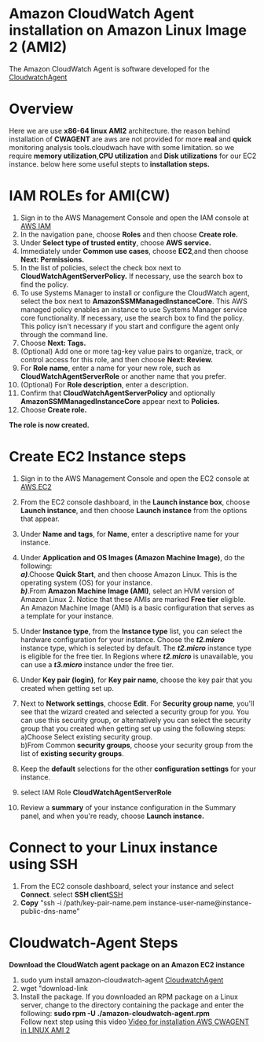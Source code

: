 # Amazon CloudWatch Agent installation on Amazon Linux Image 2 (AMI2)
The Amazon CloudWatch Agent is software developed for the [CloudwatchAgent](https://docs.aws.amazon.com/AmazonCloudWatch/latest/monitoring/Install-CloudWatch-Agent.html)

# Overview
Here we are use **x86-64 linux AMI2** architecture. the reason behind installation of **CWAGENT** are aws are not provided for more **real** and **quick** monitoring analysis tools.cloudwach have with some limitation. so we require **memory utilization**,**CPU utilization** and **Disk utilizations** for our EC2 instance. below here some useful stepts to **installation steps.**

# IAM ROLEs for AMI(CW)
1. Sign in to the AWS Management Console and open the IAM console at [AWS IAM](https://console.aws.amazon.com/iam/)</br>
2. In the navigation pane, choose  **Roles** and then choose  **Create role.**</br>
3. Under **Select type of trusted entity**, choose **AWS service.**</br>
4. Immediately under **Common use cases**, choose **EC2**,and then choose **Next: Permissions.**</br>
5. In the list of policies, select the check box next to **CloudWatchAgentServerPolicy.** If necessary, use the search box to find the policy.
6. To use Systems Manager to install or configure the CloudWatch agent, select the box next to **AmazonSSMManagedInstanceCore**. This AWS managed policy enables an instance to use Systems Manager service core functionality. If necessary, use the search box to find the policy. This policy isn't necessary if you start and configure the agent only through the command line.</br>
7. Choose **Next: Tags.**</br>
8. (Optional) Add one or more tag-key value pairs to organize, track, or control access for this role, and then choose **Next: Review.**</br>
9. For **Role name**, enter a name for your new role, such as **CloudWatchAgentServerRole** or another name that you prefer.</br>
10. (Optional) For **Role description**, enter a description.</br>
11. Confirm that **CloudWatchAgentServerPolicy** and optionally **AmazonSSMManagedInstanceCore** appear next to **Policies.**</br>
12. Choose **Create role.**

**The role is now created.**

# Create EC2 Instance steps

1. Sign in to the AWS Management Console and open the EC2 console at [AWS EC2](https://console.aws.amazon.com/ec2/)</br>
2. From the EC2 console dashboard, in the **Launch instance box**, choose **Launch instance**, and then choose **Launch instance** from the options that appear.</br>
3. Under **Name and tags**, for **Name**, enter a descriptive name for your instance.</br>
4. Under **Application and OS Images (Amazon Machine Image)**, do the following:</br>
  ***a)***.Choose **Quick Start**, and then choose Amazon Linux. This is the operating system (OS) for your instance.</br>
 ***b)***.From **Amazon Machine Image (AMI)**, select an HVM version of Amazon Linux 2. Notice that these AMIs are marked **Free tier** eligible. </br>An Amazon Machine Image (AMI) is a basic configuration that serves as a template for your instance.</br>
5. Under **Instance type**, from the **Instance type** list, you can select the hardware configuration for your instance. Choose the ***t2.micro*** </br>instance type, which is selected by default. The ***t2.micro*** instance type is eligible for the free tier. In Regions where ***t2.micro*** is unavailable, you can use a ***t3.micro*** instance under the free tier.</br>
6. Under **Key pair (login)**, for **Key pair name**, choose the key pair that you created when getting set up.</br>
7. Next to **Network settings**, choose **Edit**. For **Security group name**, you'll see that the wizard created and selected a security group for you. You can use this security group, or alternatively you can select the security group that you created when getting set up using the following steps:</br>
<ln>a)Choose Select existing security group.</ln></br>
<ln>b)From Common **security groups**, choose your security group from the list of **existing security groups**.</ln>
    
8. Keep the **default** selections for the other **configuration settings** for your instance.</br>
9. select IAM Role **CloudWatchAgentServerRole**</br>
10. Review a **summary** of your instance configuration in the Summary panel, and when you're ready, choose **Launch instance.**


# Connect to your Linux instance using SSH

1. From the EC2 console dashboard, select your instance and select **Connect**. select **SSH client**[SSH](https://docs.aws.amazon.com/AWSEC2/latest/UserGuide/AccessingInstancesLinux.html)</br>
2. **Copy** "ssh -i /path/key-pair-name.pem instance-user-name@instance-public-dns-name"

# Cloudwatch-Agent Steps
**Download the CloudWatch agent package on an Amazon EC2 instance**
1. sudo yum install amazon-cloudwatch-agent [CloudwatchAgent](https://docs.aws.amazon.com/AmazonCloudWatch/latest/monitoring/download-cloudwatch-agent-commandline.html#download-CloudWatch-Agent-on-EC2-Instance-commandline-first)
2. wget "download-link</br>
3. Install the package. If you downloaded an RPM package on a Linux server, change to the directory containing the package and enter the following: 
**sudo rpm -U ./amazon-cloudwatch-agent.rpm**</br>
Follow next step using this video [Video for installation AWS CWAGENT in LINUX AMI 2](https://youtu.be/vX6OvYDWOZQ)

